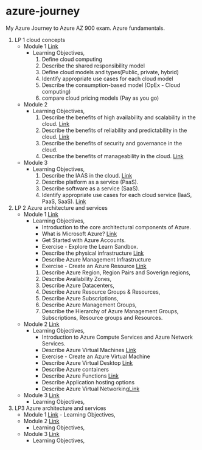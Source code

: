 # azure-journey

My Azure Journey to Azure AZ 900 exam. Azure fundamentals.

1. LP 1 cloud concepts
   - Module 1 [Link](https://dheerajy1.hashnode.dev/learning-microsoft-azure-fundamentals-for-az-900-exam-day-1)
     - Learning Objectives,
       1. Define cloud computing
       2. Describe the shared responsibility model
       3. Define cloud models and types(Public, private, hybrid)
       4. Identify appropriate use cases for each cloud model
       5. Describe the consumption-based model (OpEx - Cloud computing)
       6. compare cloud pricing models (Pay as you go)
   - Module 2
     - Learning Objectives,
       1. Describe the benefits of high availability and scalability in the cloud. [Link](https://dheerajy1.hashnode.dev/learning-microsoft-azure-fundamentals-for-az-900-exam-day-2)
       2. Describe the benefits of reliability and predictability in the cloud. [Link](https://dheerajy1.hashnode.dev/learning-microsoft-azure-fundamentals-for-az-900-exam-day-3)
       3. Describe the benefits of security and governance in the cloud.
       4. Describe the benefits of manageability in the cloud. [Link](https://dheerajy1.hashnode.dev/learning-microsoft-azure-fundamentals-for-az-900-exam-day-4)
   - Module 3
     - Learning Objectives,
       1. Describe the IAAS in the cloud. [Link](https://dheerajy1.hashnode.dev/learning-microsoft-azure-fundamentals-for-az-900-exam-day-5)
       2. Describe platform as a service (PaaS).
       3. Describe software as a service (SaaS).
       4. Identify appropriate use cases for each cloud service (IaaS, PaaS, SaaS). [Link](https://dheerajy1.hashnode.dev/learning-microsoft-azure-fundamentals-for-az-900-exam-day-6)
2. LP 2 Azure architecture and services
   - Module 1 [Link]()
     - Learning Objectives,
       - Introduction to the core architectural components of Azure.
       - What is Microsoft Azure? [Link](https://dheerajy1.hashnode.dev/learning-microsoft-azure-fundamentals-for-az-900-exam-day-7)
       - Get Started with Azure Accounts.
       - Exercise - Explore the Learn Sandbox.
       - Describe the physical infrastructure [Link](https://dheerajy1.hashnode.dev/learning-microsoft-azure-fundamentals-for-az-900-exam-day-8)
       - Describe Azure Management Infrastructure
       - Exercise - Create an Azure Resource [Link](https://dheerajy1.hashnode.dev/learning-microsoft-azure-fundamentals-for-az-900-exam-day-9)
       1. Describe Azure Region, Region Pairs and Soverign regions,
       2. Describe Availability Zones,
       3. Describe Azure Datacenters,
       4. Describe Azure Resource Groups & Resources,
       5. Describe Azure Subscriptions,
       6. Describe Azure Management Groups,
       7. Describe the Hierarchy of Azure Management Groups, Subscriptions, Resource groups and Resources.
   - Module 2 [Link]()
     - Learning Objectives,
       - Introduction to Azure Compute Services and Azure Network Services.
       - Describe Azure Virtual Machines [Link](https://dheerajy1.hashnode.dev/learning-microsoft-azure-fundamentals-for-az-900-exam-day-10)
       - Exercise - Create an Azure Virtual Machine
       - Describe Azure Virtual Desktop [Link](https://dheerajy1.hashnode.dev/learning-microsoft-azure-fundamentals-for-az-900-exam-day-11)
       - Describe Azure containers
       - Describe Azure Functions [Link](https://dheerajy1.hashnode.dev/learning-microsoft-azure-fundamentals-for-az-900-exam-day-12)
       - Describe Application hosting options
       - Describe Azure Virtual Networking[Link](https://dheerajy1.hashnode.dev/learning-microsoft-azure-fundamentals-for-az-900-exam-day-13)
   - Module 3 [Link]()
     - Learning Objectives,
3. LP3 Azure architecture and services
   - Module 1 [Link]() - Learning Objectives,
   - Module 2 [Link]()
     - Learning Objectives,
   - Module 3 [Link]()
     - Learning Objectives,
